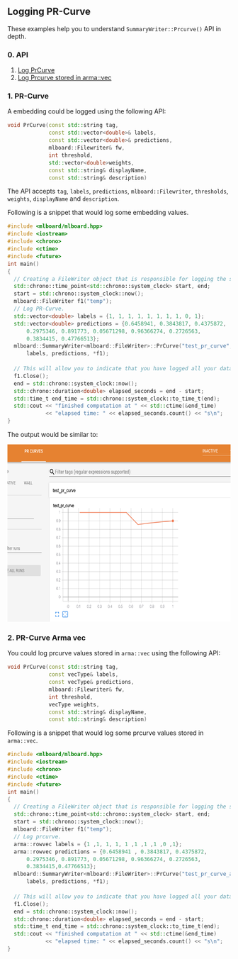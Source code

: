 ## Logging PR-Curve

These examples help you to understand `SummaryWriter::Prcurve()` API in depth.

### 0. API 

  1. [Log PrCurve](#1-pr-curve)
  2. [Log Prcurve stored in arma::vec](#2-pr-curve-arma-vec)

### 1. PR-Curve

A embedding could be logged using the following API:

```cpp
void PrCurve(const std::string tag,
             const std::vector<double>& labels,
             const std::vector<double>& predictions,
             mlboard::Filewriter& fw,
             int threshold,
             std::vector<double>weights,
             const std::string& displayName,
             const std::string& description)
```

The API accepts `tag`, `labels`, `predictions`, `mlboard::Filewriter`, `thresholds`, `weights`, `displayName` and `description`.

Following is a snippet that would log some embedding values.

```cpp
#include <mlboard/mlboard.hpp>
#include <iostream>
#include <chrono> 
#include <ctime> 
#include <future>
int main()
{
  // Creating a FileWriter object that is responsible for logging the summary.
  std::chrono::time_point<std::chrono::system_clock> start, end; 
  start = std::chrono::system_clock::now(); 
  mlboard::FileWriter f1("temp");
  // Log PR-Curve.
  std::vector<double> labels = {1, 1, 1, 1, 1, 1, 1, 1, 0, 1};
  std::vector<double> predictions = {0.6458941, 0.3843817, 0.4375872,
      0.2975346, 0.891773, 0.05671298, 0.96366274, 0.2726563,
      0.3834415, 0.47766513};
  mlboard::SummaryWriter<mlboard::FileWriter>::PrCurve("test_pr_curve",
      labels, predictions, *f1);
  
  // This will allow you to indicate that you have logged all your data.
  f1.Close();
  end = std::chrono::system_clock::now(); 
  std::chrono::duration<double> elapsed_seconds = end - start; 
  std::time_t end_time = std::chrono::system_clock::to_time_t(end); 
  std::cout << "finished computation at " << std::ctime(&end_time) 
            << "elapsed time: " << elapsed_seconds.count() << "s\n"; 
}
```

The output would be similar to:

<p>
<img src = "assets/prcurve.jpg" width = "800" height = "400"/>
</p>

### 2. PR-Curve Arma vec

You could log prcurve values stored in `arma::vec` using the following API:

```cpp
void PrCurve(const std::string tag,
             const vecType& labels,
             const vecType& predictions,
             mlboard::Filewriter& fw,
             int threshold,
             vecType weights,
             const std::string& displayName,
             const std::string& description)
```

Following is a snippet that would log some prcurve values stored in `arma::vec`.

```cpp
#include <mlboard/mlboard.hpp>
#include <iostream>
#include <chrono> 
#include <ctime> 
#include <future>
int main()
{
  // Creating a FileWriter object that is responsible for logging the summary.
  std::chrono::time_point<std::chrono::system_clock> start, end; 
  start = std::chrono::system_clock::now(); 
  mlboard::FileWriter f1("temp");
  // Log prcurve.
  arma::rowvec labels = {1 ,1, 1, 1, 1 ,1 ,1 ,1 ,0 ,1};
  arma::rowvec predictions = {0.6458941 , 0.3843817, 0.4375872,
      0.2975346, 0.891773, 0.05671298, 0.96366274, 0.2726563,
      0.3834415,0.47766513};
  mlboard::SummaryWriter<mlboard::FileWriter>::PrCurve("test_pr_curve_arma_vec",
      labels, predictions, *f1);

  // This will allow you to indicate that you have logged all your data.
  f1.Close();
  end = std::chrono::system_clock::now(); 
  std::chrono::duration<double> elapsed_seconds = end - start; 
  std::time_t end_time = std::chrono::system_clock::to_time_t(end); 
  std::cout << "finished computation at " << std::ctime(&end_time) 
            << "elapsed time: " << elapsed_seconds.count() << "s\n"; 
}
```